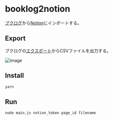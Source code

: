 # booklog2notion

[ブクログ](https://booklog.jp/)から[Notion](https://www.notion.so/ja-jp)にインポートする。

## Export

ブクログの[エクスポート](https://booklog.jp/export)からCSVファイルを出力する。

![image](https://github.com/seotaro/booklogjp2notion/assets/46148606/c589d595-4ddd-492a-a55a-a7b4983247ac)

## Install

```bash
yarn
```

## Run

```bash
node main.js notion_token page_id filename 
```
